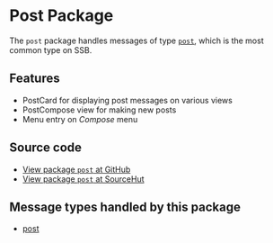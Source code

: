 # Post Package

The `post` package handles messages of type [`post`](https://scuttlebot.io/docs/message-types/post.html), which is the most common type on SSB.

## Features

* PostCard for displaying post messages on various views
* PostCompose view for making new posts
* Menu entry on _Compose_ menu

## Source code
* [View package `post` at GitHub](https://github.com/soapdog/patchfox/blob/master/src/packages/post) 
* [View package `post` at SourceHut](https://git.sr.ht/~soapdog/patchfox/tree/master/item/src/packages/post)


## Message types handled by this package

* [post](/message_types/post)
